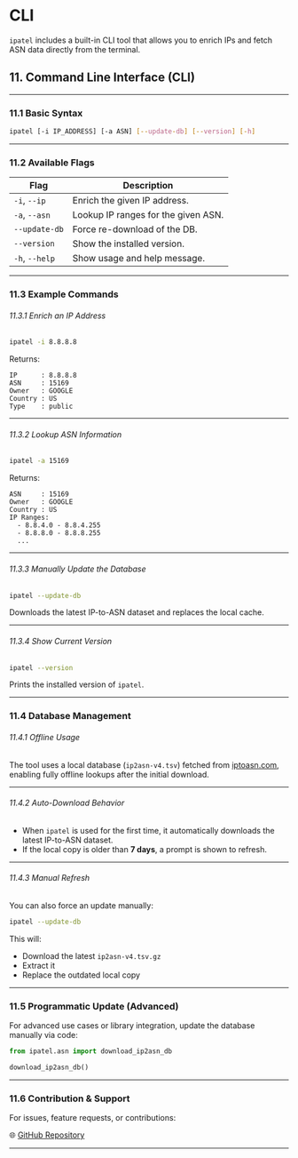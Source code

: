 # CLI

`ipatel` includes a built-in CLI tool that allows you to enrich IPs and fetch ASN data directly from the terminal.

## 11. Command Line Interface (CLI) 

---

### 11.1 Basic Syntax

```bash
ipatel [-i IP_ADDRESS] [-a ASN] [--update-db] [--version] [-h]
```

---

### 11.2 Available Flags

| Flag           | Description                         |
| -------------- | ----------------------------------- |
| `-i`, `--ip`   | Enrich the given IP address.        |
| `-a`, `--asn`  | Lookup IP ranges for the given ASN. |
| `--update-db`  | Force re-download of the DB.        |
| `--version`    | Show the installed version.         |
| `-h`, `--help` | Show usage and help message.        |

---

### 11.3 Example Commands

###### 11.3.1 Enrich an IP Address

```bash
ipatel -i 8.8.8.8
```

Returns:

```text
IP      : 8.8.8.8
ASN     : 15169
Owner   : GOOGLE
Country : US
Type    : public
```

---

###### 11.3.2 Lookup ASN Information

```bash
ipatel -a 15169
```

Returns:

```text
ASN     : 15169
Owner   : GOOGLE
Country : US
IP Ranges:
  - 8.8.4.0 - 8.8.4.255
  - 8.8.8.0 - 8.8.8.255
  ...
```

---

###### 11.3.3 Manually Update the Database

```bash
ipatel --update-db
```

Downloads the latest IP-to-ASN dataset and replaces the local cache.

---

###### 11.3.4 Show Current Version

```bash
ipatel --version
```

Prints the installed version of `ipatel`.

---

### 11.4 Database Management

###### 11.4.1 Offline Usage

The tool uses a local database (`ip2asn-v4.tsv`) fetched from [iptoasn.com](https://iptoasn.com), enabling fully offline lookups after the initial download.

---

###### 11.4.2 Auto-Download Behavior

* When `ipatel` is used for the first time, it automatically downloads the latest IP-to-ASN dataset.
* If the local copy is older than **7 days**, a prompt is shown to refresh.

---

###### 11.4.3 Manual Refresh

You can also force an update manually:

```bash
ipatel --update-db
```

This will:

* Download the latest `ip2asn-v4.tsv.gz`
* Extract it
* Replace the outdated local copy

---

### 11.5 Programmatic Update (Advanced)

For advanced use cases or library integration, update the database manually via code:

```python
from ipatel.asn import download_ip2asn_db

download_ip2asn_db()
```

---

### 11.6 Contribution & Support

For issues, feature requests, or contributions:

🌐 [GitHub Repository](https://github.com/chethanpatel/ipatel)

---
